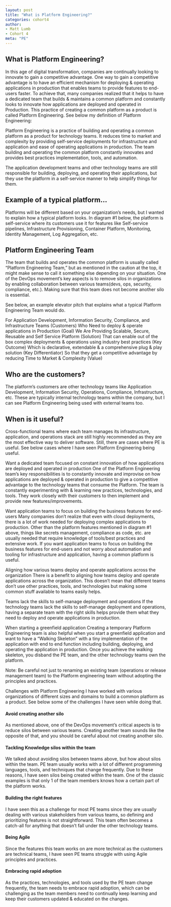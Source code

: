 ```yaml
---
layout: post
title: "What is Platform Engineering?"
categories: cohort4
author:
- Matt Lumb
- Cohort 4
meta: "PE"
---
```


## What is Platform Engineering?

In this age of digital transformation, companies are continually looking to innovate to gain a competitive advantage. One way to gain a competitive advantage is to have an efficient mechanism for deploying & operating applications in production that enables teams to provide features to end-users faster. To achieve that, many companies realized that it helps to have a dedicated team that builds & maintains a common platform and constantly looks to innovate how applications are deployed and operated in Production. This practice of creating a common platform as a product is called Platform Engineering. See below my definition of Platform Engineering:

Platform Engineering is a practice of building and operating a common platform as a product for technology teams. It reduces time to market and complexity by providing self-service deployments for infrastructure and application and ease of operating applications in production. The team building and operating the common platform constantly innovates and provides best practices implementation, tools, and automation.

The application development teams and other technology teams are still responsible for building, deploying, and operating their applications, but they use the platform in a self-service manner to help simplify things for them.

## Example of a typical platform...

Platforms will be different based on your organization’s needs, but I wanted to explain how a typical platform looks. In diagram #1 below, the platform is self-service where its customers use it for features like Self-service pipelines, Infrastructure Provisioning, Container Platform, Monitoring, Identity Management, Log Aggregation, etc. 

## Platform Engineering Team

The team that builds and operates the common platform is usually called “Platform Engineering Team,” but as mentioned in the caution at the top, it might make sense to call it something else depending on your situation. One of the DevOps movement’s key aspects is to remove silos in organizations by enabling collaboration between various teams(devs, ops, security, compliance, etc.). Making sure that this team does not become another silo is essential.

See below, an example elevator pitch that explains what a typical Platform Engineering Team would do.

For Application Development, Information Security, Compliance, and Infrastructure Teams (Customers)
Who Need to deploy & operate applications in Production (Goal)
We Are Providing Scalable, Secure, Reusable and Self Service Platform (Solution)
That can enable out of the box complex deployments & operations using industry best practices (Key Outcome)
Which is declarative, extendable & a comprehensive plug & play solution (Key Differentiator)
So that they get a competitive advantage by reducing Time to Market & Complexity (Value)

## Who are the customers?

The platform’s customers are other technology teams like Application Development, Information Security, Operations, Compliance, Infrastructure, etc. These are typically internal technology teams within the company, but I can see Platform Engineering being used with external teams too.

## When is it useful?

Cross-functional teams where each team manages its infrastructure, application, and operations stack are still highly recommended as they are the most effective way to deliver software. Still, there are cases where PE is useful. See below cases where I have seen Platform Engineering being useful.

Want a dedicated team focused on constant innovation of how applications are deployed and operated in production
One of the Platform Engineering team’s key responsibilities is to constantly innovate and improvise on how applications are deployed & operated in production to give a competitive advantage to the technology teams that consume the Platform. The team is constantly experimenting with & learning new practices, technologies, and tools. They work closely with their customers to then implement and provide new features/improvements.

Want application teams to focus on building the business features for end-users
Many companies don’t realize that even with cloud deployments, there is a lot of work needed for deploying complex applications to production. Other than the platform features mentioned in diagram #1 above, things like secrets management, compliance as code, etc. are usually needed that require knowledge of tools/best practices and extensive work. If you want application teams to focus on building the business features for end-users and not worry about automation and tooling for infrastructure and application, having a common platform is useful.

Aligning how various teams deploy and operate applications across the organization
There is a benefit to aligning how teams deploy and operate applications across the organization. This doesn’t mean that different teams don’t use other practices, tools, and technologies but making some common stuff available to teams easily helps.

Teams lack the skills to self-manage deployment and operations
If the technology teams lack the skills to self-manage deployment and operations, having a separate team with the right skills helps provide them what they need to deploy and operate applications in production.

When starting a greenfield application 
Creating a temporary Platform Engineering team is also helpful when you start a greenfield application and want to have a “Walking Skeleton” with a tiny implementation of the application with end to end function including building, deploying, and operating the application in production. Once you achieve the walking skeleton, you disband the PE team, and the other technology teams own the platform.

Note: Be careful not just to renaming an existing team (operations or release management team) to the Platform engineering team without adopting the principles and practices.

Challenges with Platform Engineering
I have worked with various organizations of different sizes and domains to build a common platform as a product. See below some of the challenges I have seen while doing that.

#### Avoid creating another silo
As mentioned above, one of the DevOps movement’s critical aspects is to reduce silos between various teams. Creating another team sounds like the opposite of that, and you should be careful about not creating another silo.

#### Tackling Knowledge silos within the team
We talked about avoiding silos between teams above, but how about silos within the team. PE team usually works with a lot of different programming languages, tools, and techniques that change frequently. Due to these reasons, I have seen silos being created within the team. One of the classic examples is that only 1 of the team members knows how a certain part of the platform works. 

#### Building the right features
I have seen this as a challenge for most PE teams since they are usually dealing with various stakeholders from various teams, so defining and prioritizing features is not straightforward. This team often becomes a catch-all for anything that doesn’t fall under the other technology teams.

#### Being Agile
Since the features this team works on are more technical as the customers are technical teams, I have seen PE teams struggle with using Agile principles and practices. 

#### Embracing rapid adoption
As the practices, technologies, and tools used by the PE team change frequently, the team needs to embrace rapid adoption, which can be challenging as the team members need to continually keep learning and keep their customers updated & educated on the changes.

